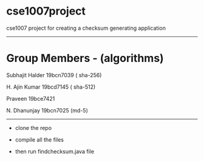 # cse1007project
cse1007 project for creating a checksum generating application

-------------------------------------------------------------

# Group Members - (algorithms)

Subhajit Halder 19bcn7039 ( sha-256)

H. Ajin Kumar 19bcd7145 ( sha-512)

Praveen 19bce7421

N. Dhanunjay 19bcn7025 (md-5)

---------------------------------------------

- clone the repo 

- compile all the files 

- then run findchecksum.java file 
